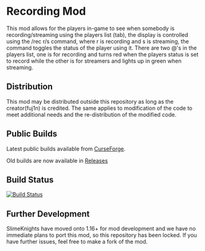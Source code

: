 Recording Mod
=============

This mod allows for the players in-game to see when somebody is recording/streaming using the players list (tab), the display is controlled using the /rec r/s command, where r is recording and s is streaming, the command toggles the status of the player using it.
There are two @'s in the players list, one is for recording and turns red when the players status is set to record while the other is for streamers and lights up in green when streaming.

Distribution
------------

This mod may be distributed outside this repository as long as the creator(fuj1n) is credited. The same applies to modification of the code to meet additional needs and the re-distribution of the modified code.

Public Builds
------------
Latest public builds available from [CurseForge](http://minecraft.curseforge.com/projects/recording-status-mod).

Old builds are now available in [Releases](https://github.com/SlimeKnights/RecMod/releases)

Build Status
------------
[![Build Status](https://dvs1.progwml6.com/jenkins/buildStatus/icon?job=RecMod)](https://dvs1.progwml6.com/jenkins/job/RecMod/)

## Further Development

SlimeKnights have moved onto 1.16+ for mod development and we have no immediate plans to port this mod, so this repository has been locked. If you have further issues, feel free to make a fork of the mod.
